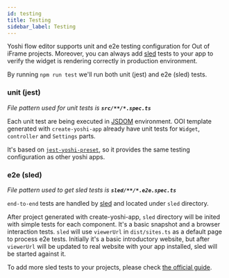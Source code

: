 ```yaml
---
id: testing
title: Testing
sidebar_label: Testing
---
```


Yoshi flow editor supports unit and e2e testing configuration for Out of iFrame projects. Moreover, you can always add [sled](https://wix-private.github.io/sled/) tests to your app to verify the widget is rendering correctly in production environment.

By running `npm run test` we'll run both unit (jest) and e2e (sled) tests.

### unit (jest)
*File pattern used for unit tests is **`src/**/*.spec.ts`***

Each unit test are being executed in [JSDOM](https://github.com/jsdom/jsdom) environment.
OOI template generated with `create-yoshi-app` already have unit tests for `Widget`, `controller` and `Settings` parts.

It's based on [`jest-yoshi-preset`](https://bo.wix.com/pages/yoshi/docs/jest-yoshi-preset), so it provides the same testing configuration as other yoshi apps.

### e2e (sled)
*File pattern used to get sled tests is **`sled/**/*.e2e.spec.ts`***

`end-to-end` tests are handled by [sled](https://wix-private.github.io/sled/) and located under `sled` directory.

After project generated with create-yoshi-app, `sled` directory will be inited with simple tests for each component. It's a basic snapshot and a browser interaction tests.
`sled` will use `viewerUrl` in `dist/sites.ts` as a default page to process e2e tests. Initially it's a basic introductory website, but after `viewerUrl` will be updated to real website with your app installed, sled will be started against it.

To add more sled tests to your projects, please check [the official guide](https://wix-private.github.io/sled/docs/quick-start).
